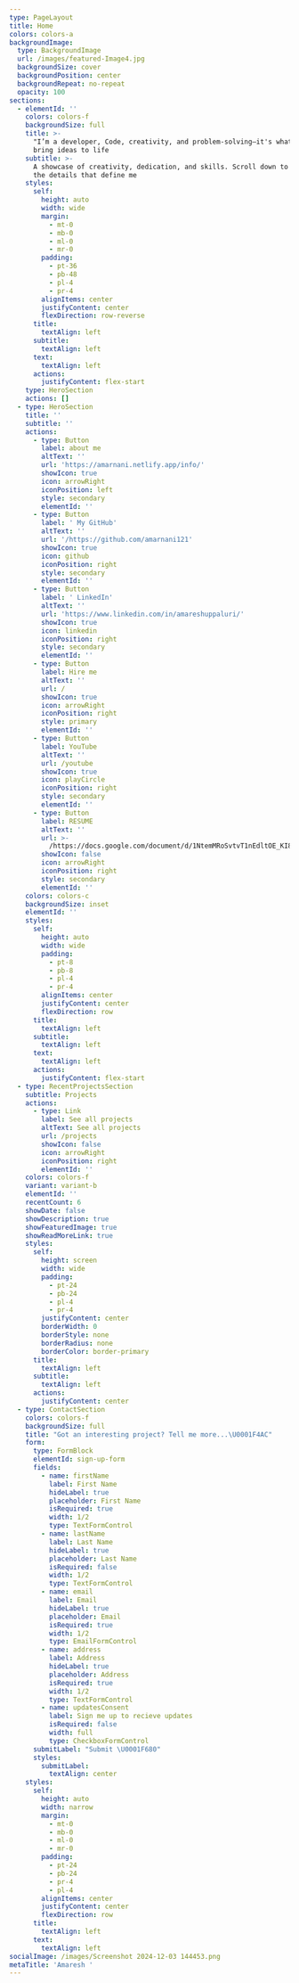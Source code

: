 ```yaml
---
type: PageLayout
title: Home
colors: colors-a
backgroundImage:
  type: BackgroundImage
  url: /images/featured-Image4.jpg
  backgroundSize: cover
  backgroundPosition: center
  backgroundRepeat: no-repeat
  opacity: 100
sections:
  - elementId: ''
    colors: colors-f
    backgroundSize: full
    title: >-
      "I’m a developer, Code, creativity, and problem-solving—it's what I do to
      bring ideas to life
    subtitle: >-
      A showcase of creativity, dedication, and skills. Scroll down to explore
      the details that define me
    styles:
      self:
        height: auto
        width: wide
        margin:
          - mt-0
          - mb-0
          - ml-0
          - mr-0
        padding:
          - pt-36
          - pb-48
          - pl-4
          - pr-4
        alignItems: center
        justifyContent: center
        flexDirection: row-reverse
      title:
        textAlign: left
      subtitle:
        textAlign: left
      text:
        textAlign: left
      actions:
        justifyContent: flex-start
    type: HeroSection
    actions: []
  - type: HeroSection
    title: ''
    subtitle: ''
    actions:
      - type: Button
        label: about me
        altText: ''
        url: 'https://amarnani.netlify.app/info/'
        showIcon: true
        icon: arrowRight
        iconPosition: left
        style: secondary
        elementId: ''
      - type: Button
        label: ' My GitHub'
        altText: ''
        url: '/https://github.com/amarnani121'
        showIcon: true
        icon: github
        iconPosition: right
        style: secondary
        elementId: ''
      - type: Button
        label: ' LinkedIn'
        altText: ''
        url: 'https://www.linkedin.com/in/amareshuppaluri/'
        showIcon: true
        icon: linkedin
        iconPosition: right
        style: secondary
        elementId: ''
      - type: Button
        label: Hire me
        altText: ''
        url: /
        showIcon: true
        icon: arrowRight
        iconPosition: right
        style: primary
        elementId: ''
      - type: Button
        label: YouTube
        altText: ''
        url: /youtube
        showIcon: true
        icon: playCircle
        iconPosition: right
        style: secondary
        elementId: ''
      - type: Button
        label: RESUME
        altText: ''
        url: >-
          /https://docs.google.com/document/d/1NtemMRoSvtvT1nEdltOE_KI8tiQ2A_KCCCpP9BjuoLs/edit?usp=sharing
        showIcon: false
        icon: arrowRight
        iconPosition: right
        style: secondary
        elementId: ''
    colors: colors-c
    backgroundSize: inset
    elementId: ''
    styles:
      self:
        height: auto
        width: wide
        padding:
          - pt-8
          - pb-8
          - pl-4
          - pr-4
        alignItems: center
        justifyContent: center
        flexDirection: row
      title:
        textAlign: left
      subtitle:
        textAlign: left
      text:
        textAlign: left
      actions:
        justifyContent: flex-start
  - type: RecentProjectsSection
    subtitle: Projects
    actions:
      - type: Link
        label: See all projects
        altText: See all projects
        url: /projects
        showIcon: false
        icon: arrowRight
        iconPosition: right
        elementId: ''
    colors: colors-f
    variant: variant-b
    elementId: ''
    recentCount: 6
    showDate: false
    showDescription: true
    showFeaturedImage: true
    showReadMoreLink: true
    styles:
      self:
        height: screen
        width: wide
        padding:
          - pt-24
          - pb-24
          - pl-4
          - pr-4
        justifyContent: center
        borderWidth: 0
        borderStyle: none
        borderRadius: none
        borderColor: border-primary
      title:
        textAlign: left
      subtitle:
        textAlign: left
      actions:
        justifyContent: center
  - type: ContactSection
    colors: colors-f
    backgroundSize: full
    title: "Got an interesting project? Tell me more...\U0001F4AC"
    form:
      type: FormBlock
      elementId: sign-up-form
      fields:
        - name: firstName
          label: First Name
          hideLabel: true
          placeholder: First Name
          isRequired: true
          width: 1/2
          type: TextFormControl
        - name: lastName
          label: Last Name
          hideLabel: true
          placeholder: Last Name
          isRequired: false
          width: 1/2
          type: TextFormControl
        - name: email
          label: Email
          hideLabel: true
          placeholder: Email
          isRequired: true
          width: 1/2
          type: EmailFormControl
        - name: address
          label: Address
          hideLabel: true
          placeholder: Address
          isRequired: true
          width: 1/2
          type: TextFormControl
        - name: updatesConsent
          label: Sign me up to recieve updates
          isRequired: false
          width: full
          type: CheckboxFormControl
      submitLabel: "Submit \U0001F680"
      styles:
        submitLabel:
          textAlign: center
    styles:
      self:
        height: auto
        width: narrow
        margin:
          - mt-0
          - mb-0
          - ml-0
          - mr-0
        padding:
          - pt-24
          - pb-24
          - pr-4
          - pl-4
        alignItems: center
        justifyContent: center
        flexDirection: row
      title:
        textAlign: left
      text:
        textAlign: left
socialImage: /images/Screenshot 2024-12-03 144453.png
metaTitle: 'Amaresh '
---
```

